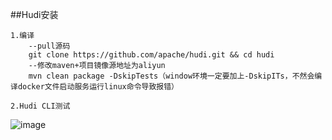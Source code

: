 ##Hudi安装

    1.编译
        --pull源码
        git clone https://github.com/apache/hudi.git && cd hudi
        --修改maven+项目镜像源地址为aliyun
        mvn clean package -DskipTests（window环境一定要加上-DskipITs，不然会编译docker文件启动服务运行linux命令导致报错）
        
    2.Hudi CLI测试
    
![image](https://github.com/Tandoy/Bigdata-learn/blob/master/Hive/images/Hive%E7%9F%A5%E8%AF%86%E4%BD%93%E7%B3%BB%E6%80%BB%E7%BB%93.png)